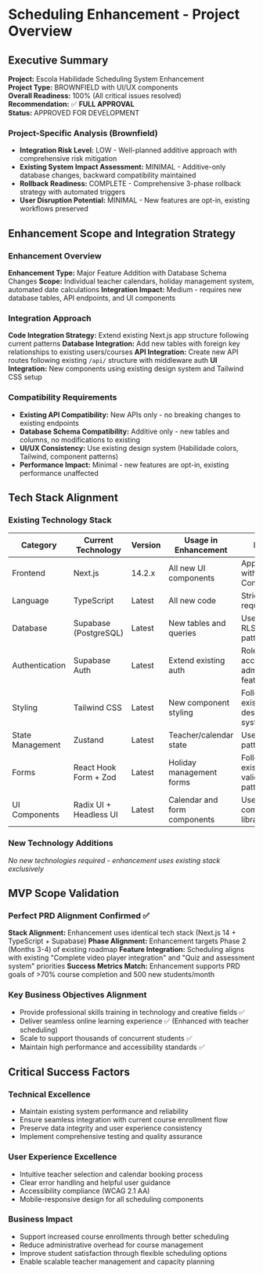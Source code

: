# Scheduling Enhancement - Project Overview

## Executive Summary

**Project:** Escola Habilidade Scheduling System Enhancement  
**Project Type:** BROWNFIELD with UI/UX components  
**Overall Readiness:** 100% (All critical issues resolved)  
**Recommendation:** ✅ **FULL APPROVAL**  
**Status:** APPROVED FOR DEVELOPMENT  

### Project-Specific Analysis (Brownfield)

- **Integration Risk Level:** LOW - Well-planned additive approach with comprehensive risk mitigation
- **Existing System Impact Assessment:** MINIMAL - Additive-only database changes, backward compatibility maintained
- **Rollback Readiness:** COMPLETE - Comprehensive 3-phase rollback strategy with automated triggers
- **User Disruption Potential:** MINIMAL - New features are opt-in, existing workflows preserved

## Enhancement Scope and Integration Strategy

### Enhancement Overview
**Enhancement Type:** Major Feature Addition with Database Schema Changes
**Scope:** Individual teacher calendars, holiday management system, automated date calculations
**Integration Impact:** Medium - requires new database tables, API endpoints, and UI components

### Integration Approach
**Code Integration Strategy:** Extend existing Next.js app structure following current patterns
**Database Integration:** Add new tables with foreign key relationships to existing users/courses
**API Integration:** Create new API routes following existing `/api/` structure with middleware auth
**UI Integration:** New components using existing design system and Tailwind CSS setup

### Compatibility Requirements
- **Existing API Compatibility:** New APIs only - no breaking changes to existing endpoints
- **Database Schema Compatibility:** Additive only - new tables and columns, no modifications to existing
- **UI/UX Consistency:** Use existing design system (Habilidade colors, Tailwind, component patterns)
- **Performance Impact:** Minimal - new features are opt-in, existing performance unaffected

## Tech Stack Alignment

### Existing Technology Stack

| Category | Current Technology | Version | Usage in Enhancement | Notes |
|----------|-------------------|---------|---------------------|--------|
| Frontend | Next.js | 14.2.x | All new UI components | App Router with Server Components |
| Language | TypeScript | Latest | All new code | Strict typing required |
| Database | Supabase (PostgreSQL) | Latest | New tables and queries | Use existing RLS patterns |
| Authentication | Supabase Auth | Latest | Extend existing auth | Role-based access for admin features |
| Styling | Tailwind CSS | Latest | New component styling | Follow existing design system |
| State Management | Zustand | Latest | Teacher/calendar state | Use existing patterns |
| Forms | React Hook Form + Zod | Latest | Holiday management forms | Follow existing validation patterns |
| UI Components | Radix UI + Headless UI | Latest | Calendar and form components | Use existing component library |

### New Technology Additions
*No new technologies required - enhancement uses existing stack exclusively*

## MVP Scope Validation

### Perfect PRD Alignment Confirmed ✅

**Stack Alignment:** Enhancement uses identical tech stack (Next.js 14 + TypeScript + Supabase)
**Phase Alignment:** Enhancement targets Phase 2 (Months 3-4) of existing roadmap
**Feature Integration:** Scheduling aligns with existing "Complete video player integration" and "Quiz and assessment system" priorities
**Success Metrics Match:** Enhancement supports PRD goals of >70% course completion and 500 new students/month

### Key Business Objectives Alignment
- Provide professional skills training in technology and creative fields ✅
- Deliver seamless online learning experience ✅ (Enhanced with teacher scheduling)
- Scale to support thousands of concurrent students ✅
- Maintain high performance and accessibility standards ✅

## Critical Success Factors

### Technical Excellence
- Maintain existing system performance and reliability
- Ensure seamless integration with current course enrollment flow
- Preserve data integrity and user experience consistency
- Implement comprehensive testing and quality assurance

### User Experience Excellence  
- Intuitive teacher selection and calendar booking process
- Clear error handling and helpful user guidance
- Accessibility compliance (WCAG 2.1 AA)
- Mobile-responsive design for all scheduling components

### Business Impact
- Support increased course enrollments through better scheduling
- Reduce administrative overhead for course management
- Improve student satisfaction through flexible scheduling options
- Enable scalable teacher management and capacity planning